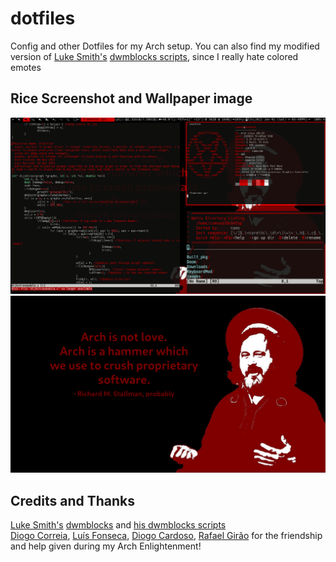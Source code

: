 # dotfiles
Config and other Dotfiles for my Arch setup. You can also find my modified version of [Luke Smith's](https://lukesmith.xyz/) [dwmblocks scripts](https://github.com/LukeSmithxyz/voidrice/tree/master/.local/bin/statusbar), since I really hate colored emotes

## Rice Screenshot and Wallpaper image 
![rice](https://raw.githubusercontent.com/Joao-Ex-Machina/dotfiles/main/images/ssh.png) \
![Background](https://raw.githubusercontent.com/Joao-Ex-Machina/dotfiles/main/images/bg.jpg)
## Credits and Thanks
[Luke Smith's](https://lukesmith.xyz/) [dwmblocks](https://github.com/LukeSmithxyz/dwmblocks) and [his dwmblocks scripts](https://github.com/LukeSmithxyz/voidrice/tree/master/.local/bin/statusbar) \
[Diogo Correia](https://github.com/diogotcorreia), [Luís Fonseca](https://github.com/luishfonseca), [Diogo Cardoso](https://github.com/D-Card), [Rafael Girão](https://github.com/rafaelsgirao) for the friendship and help given during my Arch Enlightenment!

